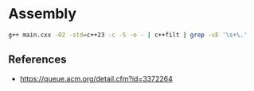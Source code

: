 # Assembly

```bash
g++ main.cxx -O2 -std=c++23 -c -S -o - | c++filt | grep -vE '\s+\.'
```

## References
- https://queue.acm.org/detail.cfm?id=3372264

